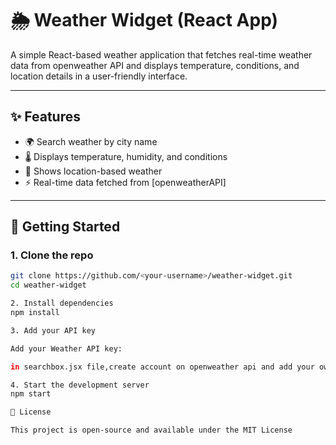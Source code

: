 # 🌦️ Weather Widget (React App)

A simple React-based weather application that fetches real-time weather data from openweather API and displays temperature, conditions, and location details in a user-friendly interface.

---

## ✨ Features
- 🌍 Search weather by city name  
- 🌡️ Displays temperature, humidity, and conditions  
- 📍 Shows location-based weather  
- ⚡ Real-time data fetched from [openweatherAPI]  

---

## 🚀 Getting Started

### 1. Clone the repo
```bash
git clone https://github.com/<your-username>/weather-widget.git
cd weather-widget

2. Install dependencies
npm install

3. Add your API key

Add your Weather API key:

in searchbox.jsx file,create account on openweather api and add your own API Key to run the site.

4. Start the development server
npm start

📌 License

This project is open-source and available under the MIT License
